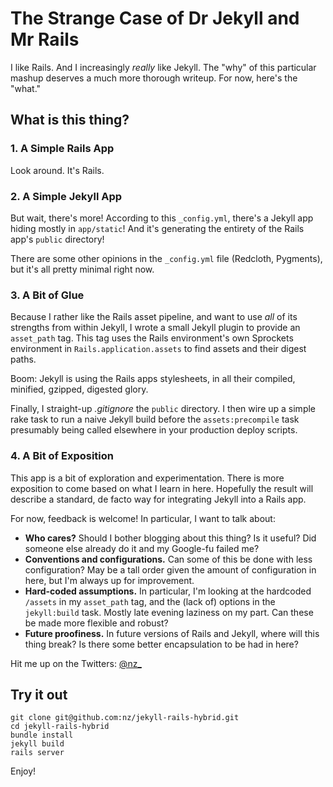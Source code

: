 # The Strange Case of Dr Jekyll and Mr Rails

I like Rails. And I increasingly _really_ like Jekyll. The "why" of this particular mashup deserves a much more thorough writeup. For now, here's the "what."

## What is this thing?

### 1. A Simple Rails App

Look around. It's Rails.

### 2. A Simple Jekyll App

But wait, there's more! According to this `_config.yml`, there's a Jekyll app hiding mostly in `app/static`! And it's generating the entirety of the Rails app's `public` directory!

There are some other opinions in the `_config.yml` file (Redcloth, Pygments), but it's all pretty minimal right now.

### 3. A Bit of Glue

Because I rather like the Rails asset pipeline, and want to use _all_ of its strengths from within Jekyll, I wrote a small Jekyll plugin to provide an `asset_path` tag. This tag uses the Rails environment's own Sprockets environment in `Rails.application.assets` to find assets and their digest paths.

Boom: Jekyll is using the Rails apps stylesheets, in all their compiled, minified, gzipped, digested glory.

Finally, I straight-up _.gitignore_ the `public` directory. I then wire up a simple rake task to run a naive Jekyll build before the `assets:precompile` task presumably being called elsewhere in your production deploy scripts.

### 4. A Bit of Exposition

This app is a bit of exploration and experimentation. There is more exposition to come based on what I learn in here. Hopefully the result will describe a standard, de facto way for integrating Jekyll into a Rails app.

For now, feedback is welcome! In particular, I want to talk about:

- **Who cares?** Should I bother blogging about this thing? Is it useful? Did someone else already do it and my Google-fu failed me?
- **Conventions and configurations.** Can some of this be done with less configuration? May be a tall order given the amount of configuration in here, but I'm always up for improvement.
- **Hard-coded assumptions.** In particular, I'm looking at the hardcoded `/assets` in my `asset_path` tag, and the (lack of) options in the `jekyll:build` task. Mostly late evening laziness on my part. Can these be made more flexible and robust?
- **Future proofiness.** In future versions of Rails and Jekyll, where will this thing break? Is there some better encapsulation to be had in here?

Hit me up on the Twitters: [@nz_](http://twitter.com/nz_)

## Try it out

```
git clone git@github.com:nz/jekyll-rails-hybrid.git
cd jekyll-rails-hybrid
bundle install
jekyll build
rails server
```

Enjoy!